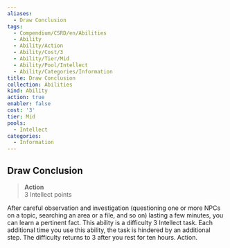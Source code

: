 ```yaml
---
aliases:
  - Draw Conclusion
tags:
  - Compendium/CSRD/en/Abilities
  - Ability
  - Ability/Action
  - Ability/Cost/3
  - Ability/Tier/Mid
  - Ability/Pool/Intellect
  - Ability/Categories/Information
title: Draw Conclusion
collection: Abilities
kind: Ability
action: true
enabler: false
cost: '3'
tier: Mid
pools:
  - Intellect
categories:
  - Information
---
```

## Draw Conclusion  
>**Action**  
>3 Intellect points
  
After careful observation and investigation (questioning one or more NPCs on a topic, searching an area or a file, and so on) lasting a few minutes, you can learn a pertinent fact. This ability is a difficulty 3 Intellect task. Each additional time you use this ability, the task is hindered by an additional step. The difficulty returns to 3 after you rest for ten hours. Action.